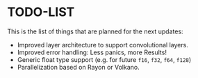 TODO-LIST
=========

This is the list of things that are planned for the next updates:

 - Improved layer architecture to support convolutional layers.
 - Improved error handling: Less panics, more Results!
 - Generic float type support (e.g. for future `f16`, `f32`, `f64`, `f128`)
 - Parallelization based on Rayon or Volkano.

